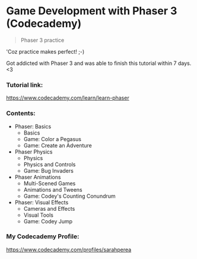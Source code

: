# Game Development with Phaser 3 (Codecademy)
> Phaser 3 practice

'Coz practice makes perfect! ;-)

Got addicted with Phaser 3 and was able to finish this tutorial within 7 days. <3

### Tutorial link:
https://www.codecademy.com/learn/learn-phaser

### Contents:

- Phaser: Basics
  - Basics
  - Game: Color a Pegasus
  - Game: Create an Adventure
- Phaser Physics
  - Physics
  - Physics and Controls
  - Game: Bug Invaders
- Phaser Animations
  - Multi-Scened Games
  - Animations and Tweens
  - Game: Codey's Counting Conundrum
- Phaser: Visual Effects
  - Cameras and Effects
  - Visual Tools
  - Game: Codey Jump

### My Codecademy Profile:
https://www.codecademy.com/profiles/sarahperea
